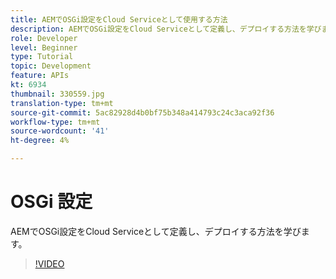 ```yaml
---
title: AEMでOSGi設定をCloud Serviceとして使用する方法
description: AEMでOSGi設定をCloud Serviceとして定義し、デプロイする方法を学びます。
role: Developer
level: Beginner
type: Tutorial
topic: Development
feature: APIs
kt: 6934
thumbnail: 330559.jpg
translation-type: tm+mt
source-git-commit: 5ac82928d4b0bf75b348a414793c24c3aca92f36
workflow-type: tm+mt
source-wordcount: '41'
ht-degree: 4%

---
```



# OSGi 設定

AEMでOSGi設定をCloud Serviceとして定義し、デプロイする方法を学びます。

>[!VIDEO](https://video.tv.adobe.com/v/330559/?quality=12&learn=on)